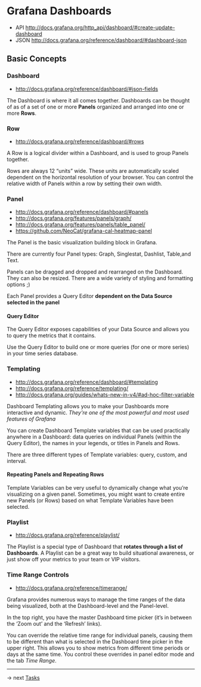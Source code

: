 # Grafana Dashboards

* API http://docs.grafana.org/http_api/dashboard/#create-update-dashboard
* JSON http://docs.grafana.org/reference/dashboard/#dashboard-json


## Basic Concepts

### Dashboard

* http://docs.grafana.org/reference/dashboard/#json-fields

The Dashboard is where it all comes together. Dashboards can be thought of as of a set of one or more **Panels** organized and arranged into one or more **Rows**.

### Row

* http://docs.grafana.org/reference/dashboard/#rows

A Row is a logical divider within a Dashboard, and is used to group Panels together.

Rows are always 12 “units” wide. These units are automatically scaled dependent on the horizontal resolution of your browser. You can control the relative width of Panels within a row by setting their own width.

### Panel

* http://docs.grafana.org/reference/dashboard/#panels
* http://docs.grafana.org/features/panels/graph/
* http://docs.grafana.org/features/panels/table_panel/
* https://github.com/NeoCat/grafana-cal-heatmap-panel

The Panel is the basic visualization building block in Grafana.

There are currently four Panel types: Graph, Singlestat, Dashlist, Table,and Text.

Panels can be dragged and dropped and rearranged on the Dashboard. They can also be resized. There are a wide variety of styling and formatting options ;)

Each Panel provides a Query Editor **dependent on the Data Source selected in the panel**

#### Query Editor

The Query Editor exposes capabilities of your Data Source and allows you to query the metrics that it contains.

Use the Query Editor to build one or more queries (for one or more series) in your time series database.

### Templating

* http://docs.grafana.org/reference/dashboard/#templating
* http://docs.grafana.org/reference/templating/
* http://docs.grafana.org/guides/whats-new-in-v4/#ad-hoc-filter-variable

Dashboard Templating allows you to make your Dashboards more interactive and dynamic. *They’re one of the most powerful and most used features of Grafana*

You can create Dashboard Template variables that can be used practically anywhere in a Dashboard: data queries on individual Panels (within the Query Editor), the names in your legends, or titles in Panels and Rows.

There are three different types of Template variables: query, custom, and interval.

#### Repeating Panels and Repeating Rows

Template Variables can be very useful to dynamically change what you’re visualizing on a given panel. Sometimes, you might want to create entire new Panels (or Rows) based on what Template Variables have been selected.

### Playlist

* http://docs.grafana.org/reference/playlist/

The Playlist is a special type of Dashboard that **rotates through a list of Dashboards**. A Playlist can be a great way to build situational awareness, or just show off your metrics to your team or VIP visitors.

### Time Range Controls

* http://docs.grafana.org/reference/timerange/

Grafana provides numerous ways to manage the time ranges of the data being visualized, both at the Dashboard-level and the Panel-level.

In the top right, you have the master Dashboard time picker (it’s in between the ‘Zoom out’ and the ‘Refresh’ links).

You can override the relative time range for individual panels, causing them to be different than what is selected in the Dashboard time picker in the upper right. This allows you to show metrics from different time periods or days at the same time. You control these overrides in panel editor mode and the tab *Time Range*.

------
-> next [Tasks](tasks.md)

